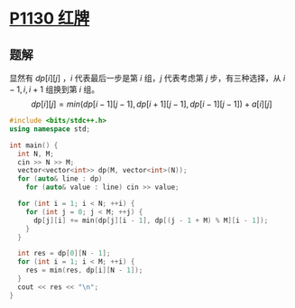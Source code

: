 # [P1130 红牌](https://www.luogu.com.cn/problem/P1130)

## 题解
显然有 $dp[i][j]$ ，$i$ 代表最后一步是第 $i$ 组，$j$ 代表考虑第 $j$ 步，有三种选择，从 $i - 1, i, i+ 1$ 组换到第 $i$ 组。
$$dp[i][j] = min(dp[i - 1][j - 1], dp[i + 1][j - 1], dp[i - 1][j - 1]) + a[i][j]$$

```cpp
#include <bits/stdc++.h>
using namespace std;

int main() {
  int N, M;
  cin >> N >> M;
  vector<vector<int>> dp(M, vector<int>(N));
  for (auto& line : dp)
    for (auto& value : line) cin >> value;

  for (int i = 1; i < N; ++i) {
    for (int j = 0; j < M; ++j) {
      dp[j][i] += min(dp[j][i - 1], dp[(j - 1 + M) % M][i - 1]);
    }
  }

  int res = dp[0][N - 1];
  for (int i = 1; i < M; ++i) {
    res = min(res, dp[i][N - 1]);
  }
  cout << res << "\n";
}
```

